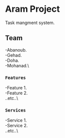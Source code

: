 # Aram Project

Task mangment system.

## Team

-Abanoub.\
-Gehad.\
-Doha.\
-Mohanad.\

### `Features`

-Feature 1.\
-Feature 2.\
..etc..\

### `Services`

-Service 1.\
-Service 2.\
..etc..\